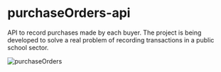 # purchaseOrders-api
API to record purchases made by each buyer. The project is being developed to solve a real problem of recording transactions in a public school sector.

![purchaseOrders](https://github.com/miriafassarella/purchaseOrders-api/assets/43910212/9add6962-5878-40dd-8a1d-5deb22aa1204)
